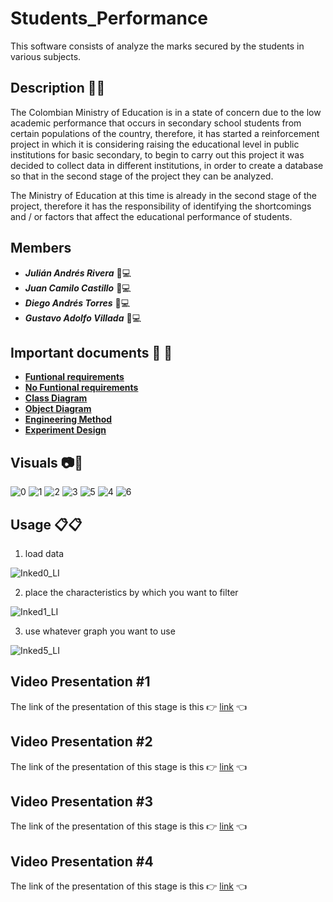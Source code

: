 # Students_Performance
This software consists of analyze the marks secured by the students in various subjects.

## Description :open_book::memo:
The Colombian Ministry of Education is in a state of concern due to the low academic performance that occurs in secondary school students from certain populations of the country, therefore, it has started a reinforcement project in which it is considering raising the educational level in public institutions for basic secondary, to begin to carry out this project it was decided to collect data in different institutions, in order to create a database so that in the second stage of the project they can be analyzed.

The Ministry of Education at this time is already in the second stage of the project, therefore it has the responsibility of identifying the shortcomings and / or factors that affect the educational performance of students.


## Members
- **_Julián Andrés Rivera_** :adult::computer:
- **_Juan Camilo Castillo_** :adult::computer:
- **_Diego Andrés Torres_** :adult::computer:
- **_Gustavo Adolfo Villada_** :adult::computer:


## Important documents :page_with_curl:	:bookmark_tabs:
- [ **Funtional requirements** ](https://github.com/JulianAndresRiveraCarrillo/Students_Performance/blob/main/Student_Performance/DOCS/REQUERIMIENTOS%20FUNCIONALES.pdf)
- [ **No Funtional requirements** ](https://github.com/JulianAndresRiveraCarrillo/Students_Performance/blob/main/Student_Performance/DOCS/Requerimientos%20No%20Funcionales.pdf)
- [ **Class Diagram** ](https://github.com/JulianAndresRiveraCarrillo/Students_Performance/blob/main/Student_Performance/DOCS/Student_Performance%20Class%20Diagram.pdf)
- [ **Object Diagram** ](https://github.com/JulianAndresRiveraCarrillo/Students_Performance/blob/main/Student_Performance/DOCS/Object%20Diagram.pdf)
- [ **Engineering Method** ](https://github.com/JulianAndresRiveraCarrillo/Students_Performance/blob/main/Student_Performance/DOCS/Metodo%20de%20ingenieria%20.pdf)
- [ **Experiment Design** ](https://github.com/JulianAndresRiveraCarrillo/Students_Performance/blob/main/Student_Performance/DOCS/Diseño%20Experimento.xlsx)

## Visuals :camera::camera_flash:
![0](https://user-images.githubusercontent.com/47890788/118411867-67397f80-b65c-11eb-87e3-ff4e7a659080.jpeg)
![1](https://user-images.githubusercontent.com/47890788/118411866-67397f80-b65c-11eb-8bfb-b282eb212fb8.jpeg)
![2](https://user-images.githubusercontent.com/47890788/118411864-66a0e900-b65c-11eb-9df0-f19c93c1f4cf.jpeg)
![3](https://user-images.githubusercontent.com/47890788/118411865-66a0e900-b65c-11eb-91f4-e97b1ed86733.jpeg)
![5](https://user-images.githubusercontent.com/47890788/118411862-66085280-b65c-11eb-93f6-727de34fd0f6.jpeg)
![4](https://user-images.githubusercontent.com/47890788/118411863-66a0e900-b65c-11eb-9f0d-c455536fa145.jpeg)
![6](https://user-images.githubusercontent.com/47890788/118411861-66085280-b65c-11eb-8a0e-6bd888df9c69.jpeg)

## Usage :clipboard::clipboard:
1. load data

![Inked0_LI](https://user-images.githubusercontent.com/47890788/118411980-02325980-b65d-11eb-8585-8480eab3de3c.jpg)

2. place the characteristics by which you want to filter

![Inked1_LI](https://user-images.githubusercontent.com/47890788/118411979-0199c300-b65d-11eb-9211-56710d058fcb.jpg)

3. use whatever graph you want to use

![Inked5_LI](https://user-images.githubusercontent.com/47890788/118411981-02caf000-b65d-11eb-8813-1098ed0d756a.jpg)

## Video Presentation #1
The link of the presentation of this stage is this :point_right: [link](https://youtu.be/5BTjG3G30BU) :point_left:

## Video Presentation #2
The link of the presentation of this stage is this :point_right: [link](https://youtu.be/IsppVrtlTTI) :point_left:

## Video Presentation #3
The link of the presentation of this stage is this :point_right: [link](https://youtu.be/fX8yXIreJXs) :point_left:

## Video Presentation #4
The link of the presentation of this stage is this :point_right: [link]() :point_left:
